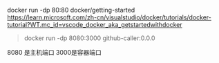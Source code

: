 docker run -dp 80:80 docker/getting-started
https://learn.microsoft.com/zh-cn/visualstudio/docker/tutorials/docker-tutorial?WT.mc_id=vscode_docker_aka_getstartedwithdocker

> docker run -dp 8080:3000 github-caller:0.0.0

8080 是主机端口
3000是容器端口